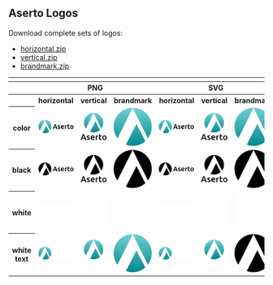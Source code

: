 ## Aserto Logos
Download complete sets of logos:
<ul>
  <li><a href="https://github.com/aserto-dev/artwork/releases/download/v0.0.1/horizontal.zip">horizontal.zip</a></li>
  <li><a href="https://github.com/aserto-dev/artwork/releases/download/v0.0.1/vertical.zip">vertical.zip</a></li>
  <li><a href="https://github.com/aserto-dev/artwork/releases/download/v0.0.1/brandmark.zip">brandmark.zip</a></li>
</ul>

<table>
    <tr>
    	<th colspan="7"></th>
    </tr>
    <tr>
        <th></th>
        <th colspan="3">PNG</th>
        <th colspan="3">SVG</th>
    </tr>
    <tr>
        <th></th>
        <th>horizontal</th>
        <th>vertical</th>
        <th>brandmark</th>
        <th>horizontal</th>
        <th>vertical</th>
        <th>brandmark</th>
    </tr>
    <tr>
        <th>color</th>
        <td><img src="./horizontal/color/aserto-horizontal-color.png" width="200"></td>
        <td><img src="./vertical/color/aserto-vertical-color.png" width="95"></td>
        <td><img src="./brandmark/color/aserto-brandmark-color.png" width="75"></td>
        <td><img src="./horizontal/color/aserto-horizontal-color.svg" width="200"></td>
        <td><img src="./vertical/color/aserto-vertical-color.svg" width="95"></td>
        <td><img src="./brandmark/color/aserto-brandmark-color.svg" width="75"></td>
    </tr>
    <tr>
        <th>black</th>
        <td><img src="./horizontal/black/aserto-horizontal-black.png" width="200"></td>
        <td><img src="./vertical/black/aserto-vertical-black.png" width="95"></td>
        <td><img src="./brandmark/black/aserto-brandmark-black.png" width="75"></td>
        <td><img src="./horizontal/black/aserto-horizontal-black.svg" width="200"></td>
        <td><img src="./vertical/black/aserto-vertical-black.svg" width="95"></td>
        <td><img src="./brandmark/black/aserto-brandmark-black.svg" width="75"></td>
    </tr>
    <tr>
        <th>white</th>
        <td><img src="./horizontal/white/aserto-horizontal-white.png" width="200"></td>
        <td><img src="./vertical/white/aserto-vertical-white.png" width="95"></td>
        <td><img src="./brandmark/white/aserto-brandmark-white.png" width="75"></td>
        <td><img src="./horizontal/white/aserto-horizontal-white.svg" width="200"></td>
        <td><img src="./vertical/white/aserto-vertical-white.svg" width="95"></td>
        <td><img src="./brandmark/white/aserto-brandmark-white.svg" width="75"></td>
    </tr>
    <tr>
    </tr>
    <tr>
        <th>white text</th>
        <td><img src="./horizontal/white-text/aserto-horizontal-white-text.png" width="200"></td>
        <td><img src="./vertical/white-text/aserto-vertical-color-white-text.png" width="95"></td>
        <td><img src="./brandmark/color/aserto-brandmark-color.png" width="75"></td>
        <td><img src="./horizontal/white-text/aserto-horizontal-white-text.svg" width="200"></td>
        <td><img src="./vertical/white-text/aserto-vertical-color-white-text.svg" width="95"></td>
        <td><img src="./brandmark/black/aserto-brandmark-black.svg" width="75"></td>
    </tr>
</table>
